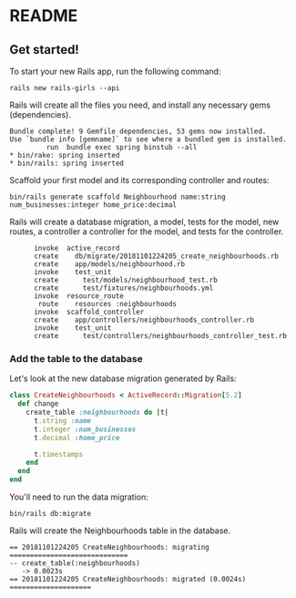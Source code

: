 # README

## Get started!

To start your new Rails app, run the following command:
```
rails new rails-girls --api
```

Rails will create all the files you need, and install any necessary gems (dependencies).
```
Bundle complete! 9 Gemfile dependencies, 53 gems now installed.
Use `bundle info [gemname]` to see where a bundled gem is installed.
         run  bundle exec spring binstub --all
* bin/rake: spring inserted
* bin/rails: spring inserted
```

Scaffold your first model and its corresponding controller and routes:
```
bin/rails generate scaffold Neighbourhood name:string num_businesses:integer home_price:decimal
```

Rails will create a database migration, a model, tests for the model, new routes, a controller
a controller for the model, and tests for the controller.
```
      invoke  active_record
      create    db/migrate/20181101224205_create_neighbourhoods.rb
      create    app/models/neighbourhood.rb
      invoke    test_unit
      create      test/models/neighbourhood_test.rb
      create      test/fixtures/neighbourhoods.yml
      invoke  resource_route
       route    resources :neighbourhoods
      invoke  scaffold_controller
      create    app/controllers/neighbourhoods_controller.rb
      invoke    test_unit
      create      test/controllers/neighbourhoods_controller_test.rb
```

### Add the table to the database

Let's look at the new database migration generated by Rails:
```ruby
class CreateNeighbourhoods < ActiveRecord::Migration[5.2]
  def change
    create_table :neighbourhoods do |t|
      t.string :name
      t.integer :num_businesses
      t.decimal :home_price

      t.timestamps
    end
  end
end
```

You'll need to run the data migration:
```
bin/rails db:migrate
```

Rails will create the Neighbourhoods table in the database.
```
== 20181101224205 CreateNeighbourhoods: migrating =============================
-- create_table(:neighbourhoods)
   -> 0.0023s
== 20181101224205 CreateNeighbourhoods: migrated (0.0024s) ====================
```
